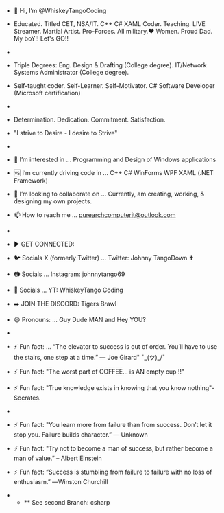 - 👋 Hi, I’m @WhiskeyTangoCoding
- Educated. Titled CET, NSA/IT. C++ C# XAML Coder. Teaching. LIVE Streamer. Martial Artist. Pro-Forces. All military.❤️ Women. Proud Dad. My boY!! Let's GO!!
- 
- Triple Degrees: Eng. Design & Drafting (College degree). IT/Network Systems Administrator (College degree). 
- Self-taught coder. Self-Learner. Self-Motivator.           C# Software Developer (Microsoft certification)
- 
- Determination. Dedication. Commitment. Satisfaction.
- "I strive to Desire - I desire to Strive"
- 
- 👀 I’m interested in ... Programming and Design of Windows applications
- 🆚 I’m currently driving code in ... C++  C# WinForms WPF XAML   (.NET Framework)
- 💞️ I’m looking to collaborate on ... Currently, am creating, working, & designing my own projects.
- 📫 How to reach me ... purearchcomputerit@outlook.com
- 
- ▶️ GET CONNECTED:
- 🐦 Socials X (formerly Twitter) ... Twitter: Johnny TangoDown ✝︎
- 📷 Socials ... Instagram: johnnytango69
- 🎥 Socials ... YT: WhiskeyTango Coding

- ➡️ JOIN THE DISCORD: Tigers Brawl

- 😄 Pronouns: ... Guy Dude MAN and Hey YOU?
- 
- ⚡ Fun fact: ... “The elevator to success is out of order. You’ll have to use the stairs, one step at a time.” — Joe Girard"  ¯\_(ツ)_/¯
- ⚡ Fun fact: "The worst part of COFFEE... is AN empty cup !!"
- ⚡ Fun fact: "True knowledge exists in knowing that you know nothing"- Socrates.
- 
- ⚡ Fun fact: "You learn more from failure than from success. Don’t let it stop you. Failure builds character.” — Unknown
- ⚡ Fun fact: "Try not to become a man of success, but rather become a man of value.” – Albert Einstein
- ⚡ Fun fact: “Success is stumbling from failure to failure with no loss of enthusiasm.” ―Winston Churchill

- - ** See second Branch: csharp

<!---
WhiskeyTangoCoding/WhiskeyTangoCoding is a ✨ special ✨ repository because its `README.md` (this file) appears on your GitHub profile.
You can click the Preview link to take a look at your changes.
--->
